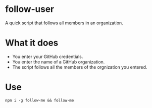 # follow-user

A quick script that follows all members in an organization.

# What it does
- You enter your GitHub credentials.
- You enter the name of a GitHub organization.
- The script follows all the members of the orgnization you entered.

# Use

```
npm i -g follow-me && follow-me
```